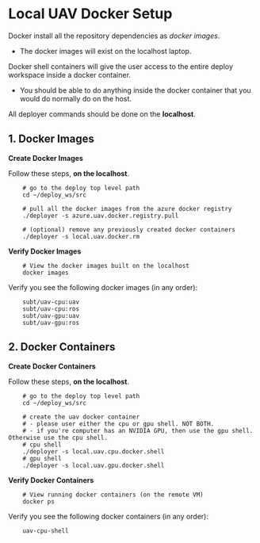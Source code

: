 # Local UAV Docker Setup

Docker install all the repository dependencies as *docker images*.

- The docker images will exist on the localhost laptop.

Docker shell containers will give the user access to the entire deploy workspace inside a docker container.

- You should be able to do anything inside the docker container that you would do normally do on the host.

All deployer commands should be done on the **localhost**.

## 1. Docker Images

**Create Docker Images**

Follow these steps, **on the localhost**.

        # go to the deploy top level path
        cd ~/deploy_ws/src

        # pull all the docker images from the azure docker registry
        ./deployer -s azure.uav.docker.registry.pull

        # (optional) remove any previously created docker containers
        ./deployer -s local.uav.docker.rm

**Verify Docker Images**

        # View the docker images built on the localhost
        docker images

Verify you see the following docker images (in any order):

        subt/uav-cpu:uav
        subt/uav-cpu:ros
        subt/uav-gpu:uav
        subt/uav-gpu:ros

## 2. Docker Containers

**Create Docker Containers**

Follow these steps, **on the localhost**.

        # go to the deploy top level path
        cd ~/deploy_ws/src

        # create the uav docker container
        # - please user either the cpu or gpu shell. NOT BOTH.
        # - if you're computer has an NVIDIA GPU, then use the gpu shell. Otherwise use the cpu shell.
        # cpu shell
        ./deployer -s local.uav.cpu.docker.shell
        # gpu shell
        ./deployer -s local.uav.gpu.docker.shell

**Verify Docker Containers**

        # View running docker containers (on the remote VM)
        docker ps

Verify you see the following docker containers (in any order):

        uav-cpu-shell
